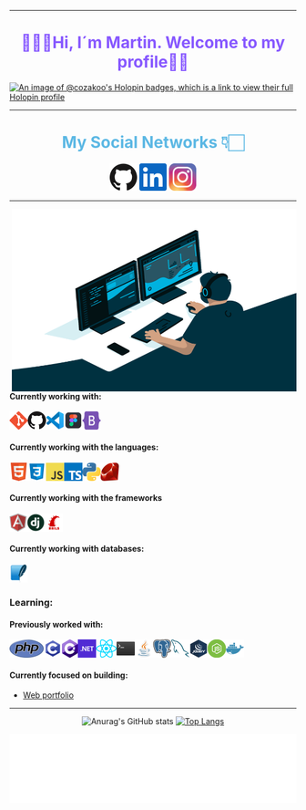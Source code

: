 
---

<h1 align="center" backgr style="color: #8758FF;">👨🏻‍💻Hi, I´m Martin. Welcome to my profile👋🏻</h1>

[![An image of @cozakoo's Holopin badges, which is a link to view their full Holopin profile](https://holopin.me/cozakoo)](https://holopin.io/@cozakoo)

---
<h1 align="center" style='color: #5CB8E4'>My Social Networks 👇🏻 </h1>
<p align="center">
<a href="https://github.com/cozakoo"><img alt="GitHub" title="GitHub" height="48" width="48" src="assets/github.svg"></a>
<a href="https://www.linkedin.com/in/martin-arcos"><img alt="LinkedIn" title="LinkedIn" height="48" width="48" src="assets/linkedin.svg"></a>

<a href="https://www.instagram.com/martin_arcos_/?hl=es-la">
<img  alt="Martin Arcos Instagram" height="48" width="48" src="icons/instagram.png" />
</a>
</p>

---

 <img align="right" alt="GIF" src="code.gif" width="500" height="320" />

#### Currently working with:

[<img align="left" src="icons/git.png" />](https://git-scm.com/)

[<img align="left" src="icons/github.png" />](https://github.com/)

[<img align="left" src="icons/vscode.png" />](https://code.visualstudio.com/)

[<img align="left" src="icons/figma.png" width="32" height="32"/>](https://www.hiberus.com/crecemos-contigo/ventajas-de-usar-figma-como-herramienta-de-diseno-ui/)

[<img align="left" src="icons/bootstrap.png" width="32" height="32"/>](https://getbootstrap.com/)



<br>
<br>

#### Currently working with the languages:

[<img align="left" src="icons/html5.png" width="32" height="32"/>](https://developer.mozilla.org/es/docs/Web/HTML)

[<img align="left" src="icons/CSS3.png" width="32" height="32"/>](https://developer.mozilla.org/es/docs/Web/CSS)

[<img align="left" src="icons/javascript.png" />](https://en.wikipedia.org/wiki/JavaScript)

[<img align="left" src="icons/typescript.png" />](https://www.typescriptlang.org/)

[<img align="left" src="icons/python.png" />](https://www.python.org/)

[<img align="left" src="icons/ruby.png" width="32" height="32"/>](https://www.ruby-lang.org/es/)


<br>
<br>

#### Currently working with the frameworks

[<img align="left" src="icons/angular.png" />](https://angular.io/)

[<img align="left" src="icons/django.png" width="32" height="32"/>](https://www.djangoproject.com/)

[<img align="left" src="icons/rails.png" width="32" height="32"/>](https://rubyonrails.org/)

<br>
<br>

#### Currently working with databases:

[<img align="left" src="icons/SQLite.png" width="32" height="32"/>](https://www.sqlite.org/index.html)

<br>
<br>

### Learning:

#### Previously worked with:

[<img align="left" src="icons/php.png" />](https://www.php.net/)

[<img align="left" src="icons/c.png" width="32" height="32"/>](https://es.wikipedia.org/wiki/C_(lenguaje_de_programaci%C3%B3n))

[<img align="left" src="icons/csharp.png" />](http://csharp.net/)

[<img align="left" src="icons/dotnet.png" />](https://dotnet.microsoft.com/)

[<img align="left" src="icons/react.png" />](https://reactjs.org/)

[<img align="left" src="icons/bash.png" width="32" height="32"/>](https://es.wikipedia.org/wiki/Bash)

[<img align="left" src="icons/java.png" width="32" height="32"/>](https://www.java.com/es/download/help/whatis_java.html)

[<img align="left" src="icons/postgreSQL.png" width="32" height="32"/>](https://es.wikipedia.org/wiki/PostgreSQL)

[<img align="left" src="icons/mysql.png" width="32" height="32"/>](https://www.mysql.com/)

[<img align="left" src="icons/jquery.png" width="32" height="32"/>](https://jquery.com/)

[<img align="left" src="icons/node.png" width="32" height="32"/>](https://nodejs.org/es/)

[<img align="left" src="icons/docker.png" width="32" height="32"/>](https://www.docker.com/)


<br>
<br>

#### Currently focused on building:

- [Web portfolio](https://github.com/cozakoo/AP_MaquetadoEstatico_HTML.git)

---

<div align="center">

![Anurag's GitHub stats](https://github-readme-stats.vercel.app/api?username=cozakoo&show_icons=true&theme=radical)
[![Top Langs](https://github-readme-stats.vercel.app/api/top-langs/?username=cozakoo&layout=compact&theme=radical)](https://github.com/anuraghazra/github-readme-stats)
</div>

<div align="center">
<img height="120" alt="Thanks for visiting me" width="100%" src="images/marquee.svg" />
<br />
 
